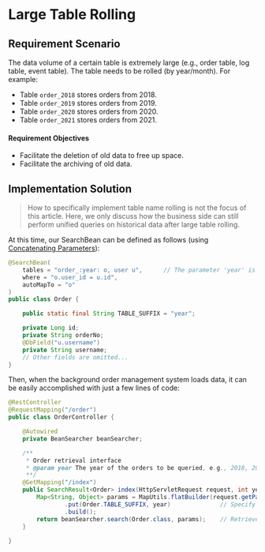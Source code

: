 # Large Table Rolling

## Requirement Scenario

The data volume of a certain table is extremely large (e.g., order table, log table, event table). The table needs to be rolled (by year/month). For example:

* Table `order_2018` stores orders from 2018.
* Table `order_2019` stores orders from 2019.
* Table `order_2020` stores orders from 2020.
* Table `order_2021` stores orders from 2021.

#### Requirement Objectives

* Facilitate the deletion of old data to free up space.
* Facilitate the archiving of old data.

## Implementation Solution

> How to specifically implement table name rolling is not the focus of this article. Here, we only discuss how the business side can still perform unified queries on historical data after large table rolling.

At this time, our SearchBean can be defined as follows (using [Concatenating Parameters](/en/guide/param/embed#Concatenating_Parameters)):

```java
@SearchBean(
    tables = "order_:year: o, user u",      // The parameter 'year' is dynamically specified during retrieval.
    where = "o.user_id = u.id",
    autoMapTo = "o"
)
public class Order {

    public static final String TABLE_SUFFIX = "year";

    private Long id;
    private String orderNo;
    @DbField("u.username")
    private String username;
    // Other fields are omitted...
}
```

Then, when the background order management system loads data, it can be easily accomplished with just a few lines of code:

```java
@RestController
@RequestMapping("/order")
public class OrderController {

    @Autowired
    private BeanSearcher beanSearcher;

    /**
     * Order retrieval interface
     * @param year The year of the orders to be queried, e.g., 2018, 2019
     **/
    @GetMapping("/index")
    public SearchResult<Order> index(HttpServletRequest request, int year) {
        Map<String, Object> params = MapUtils.flatBuilder(request.getParameterMap())
                .put(Order.TABLE_SUFFIX, year)              // Specify the table name suffix
                .build();
        return beanSearcher.search(Order.class, params);    // Retrieve and return data
    }
	
}
```
